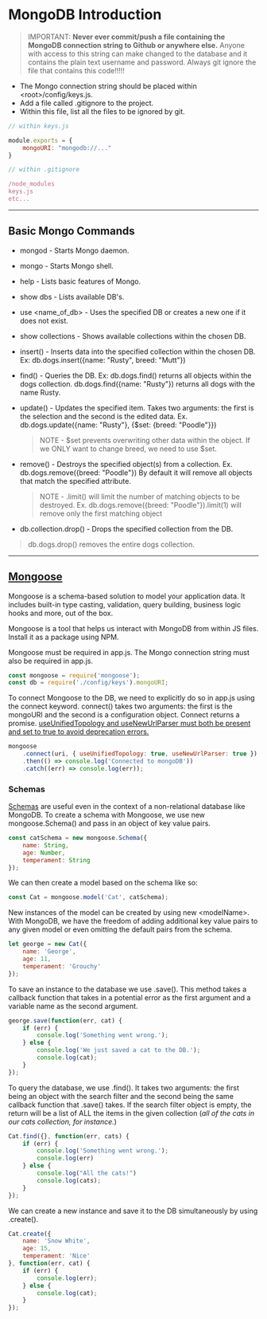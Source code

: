 # MongoDB Introduction

>IMPORTANT: **Never ever commit/push a file containing the MongoDB connection string to Github or anywhere else.** Anyone with access to this string can make changed to the database and it contains the plain text username and password. Always git ignore the file that contains this code!!!!!


* The Mongo connection string should be placed within \<root\>/config/keys.js.
* Add a file called .gitignore to the project.
* Within this file, list all the files to be ignored by git.

```javascript
// within keys.js

module.exports = {
    mongoURI: "mongodb://..."
}

// within .gitignore

/node_modules
keys.js
etc...
```
---

## Basic Mongo Commands

* mongod - Starts Mongo daemon.

* mongo - Starts Mongo shell.

* help - Lists basic features of Mongo.

* show dbs - Lists available DB's. 

* use \<name_of_db\> - Uses the specified DB or creates a new one if it does not exist.

* show collections - Shows available collections within the chosen DB.

* insert() - Inserts data into the specified collection within the chosen DB. Ex: db.dogs.insert({name: "Rusty", breed: "Mutt"})

* find() - Queries the DB. Ex: db.dogs.find() returns all objects within the dogs collection. db.dogs.find({name: "Rusty"}) returns all dogs with the name Rusty.

* update() - Updates the specified item. Takes two arguments: the first is the selection and the second is the edited data. Ex. db.dogs.update({name: "Rusty"}, {$set: {breed: "Poodle"}}) 

    >NOTE - $set prevents overwriting other data within the object. If we ONLY want to change breed, we need to use $set.

* remove() - Destroys the specified object(s) from a collection. Ex. db.dogs.remove({breed: "Poodle"}) By default it will remove all objects that match the specified attribute.

    >NOTE - .limit() will limit the number of matching objects to be destroyed. Ex. db.dogs.remove({breed: "Poodle"}).limit(1) will remove only the first matching object

* db.collection.drop() - Drops the specified collection from the DB.

> db.dogs.drop() removes the entire dogs collection.

---

## [Mongoose](https://mongoosejs.com/)

Mongoose is a schema-based solution to model your application data. It includes built-in type casting, validation, query building, business logic hooks and more, out of the box.

Mongoose is a tool that helps us interact with MongoDB from within JS files. Install it as a package using NPM.

Mongoose must be required in app.js. The Mongo connection string must also be required in app.js. 

```javascript
const mongoose = require('mongoose');
const db = require('./config/keys').mongoURI;
```

To connect Mongoose to the DB, we need to explicitly do so in app.js using the connect keyword. connect() takes two arguments: the first is the mongoURI and the second is a configuration object. Connect returns a promise. [useUnifiedTopology and useNewUrlParser must both be present and set to true to avoid deprecation errors.](https://mongoosejs.com/docs/deprecations.html)

```javascript
mongoose
	.connect(uri, { useUnifiedTopology: true, useNewUrlParser: true })
	.then(() => console.log('Connected to mongoDB'))
	.catch((err) => console.log(err));
```

### Schemas

[Schemas](https://mongoosejs.com/docs/guide.html) are useful even in the context of a non-relational database like MongoDB. To create a schema with Mongoose, we use new mongoose.Schema() and pass in an object of key value pairs.

```javascript
const catSchema = new mongoose.Schema({
	name: String,
	age: Number,
	temperament: String
});
```

We can then create a model based on the schema like so:

```javascript
const Cat = mongoose.model('Cat', catSchema);
```

New instances of the model can be created by using new \<modelName\>. With MongoDB, we have the freedom of adding additional key value pairs to any given model or even omitting the default pairs from the schema.

```javascript
let george = new Cat({
	name: 'George',
	age: 11,
	temperament: 'Grouchy'
});
```

To save an instance to the database we use .save(). This method takes a callback function that takes in a potential error as the first argument and a variable name as the second argument.

```javascript
george.save(function(err, cat) {
	if (err) {
		console.log('Something went wrong.');
	} else {
		console.log('We just saved a cat to the DB.');
		console.log(cat);
	}
});
```

To query the database, we use .find(). It takes two arguments: the first being an object with the search filter and the second being the same callback function that .save() takes. If the search filter object is empty, the return will be a list of ALL the items in the given collection (_all of the cats in our cats collection, for instance._)

```javascript
Cat.find({}, function(err, cats) {
	if (err) {
        console.log('Something went wrong.');
        console.log(err)
	} else {
        console.log("All the cats!")
		console.log(cats);
	}
});
```

We can create a new instance and save it to the DB simultaneously by using .create().

```javascript
Cat.create({
	name: 'Snow White',
	age: 15,
	temperament: 'Nice'
}, function(err, cat) {
    if (err) {
        console.log(err);
    } else {
        console.log(cat);
    }
});
```
